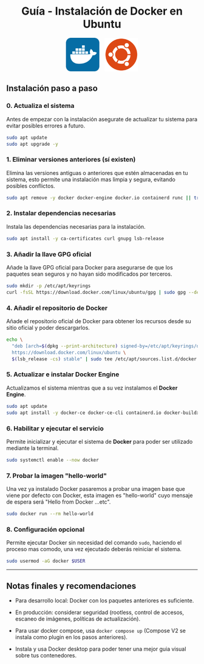 <div align="center">

# Guía - Instalación de Docker en Ubuntu

<img style="margin: 0 5px" width="88" src="../public/docker-logo.png">
<img style="margin: 0 5px" width="88" src="../public/ubuntu-logo.png">

</div>

## Instalación paso a paso

### 0. **Actualiza el sistema**

Antes de empezar con la instalación asegurate de actualizar tu sistema para evitar posibles errores a futuro.
```bash
sudo apt update
sudo apt upgrade -y
```

### 1. **Eliminar versiones anteriores (sí existen)**

Elimina las versiones antiguas o anteriores que estén almacenadas en tu sistema, esto permite una instalación mas limpia y segura, evitando posibles conflictos.

```bash
sudo apt remove -y docker docker-engine docker.io containerd runc || true
```

### 2. **Instalar dependencias necesarias**

Instala las dependencias necesarias para la instalación.

```bash
sudo apt install -y ca-certificates curl gnupg lsb-release
```

### 3. **Añadir la llave GPG oficial**

Añade la llave GPG oficial para Docker para asegurarse de que los paquetes sean seguros y no hayan sido modificados por terceros.

```bash
sudo mkdir -p /etc/apt/keyrings
curl -fsSL https://download.docker.com/linux/ubuntu/gpg | sudo gpg --dearmor -o /etc/apt/keyrings/docker.gpg
```

### 4. **Añadir el repositorio de Docker**

Añade el repositorio oficial de Docker para obtener los recursos desde su sitio oficial y poder descargarlos.

```bash
echo \
  "deb [arch=$(dpkg --print-architecture) signed-by=/etc/apt/keyrings/docker.gpg] \
  https://download.docker.com/linux/ubuntu \
  $(lsb_release -cs) stable" | sudo tee /etc/apt/sources.list.d/docker.list > /dev/null
```

### 5. **Actualizar e instalar Docker Engine**

Actualizamos el sistema mientras que a su vez instalamos el **Docker Engine**.

```bash
sudo apt update
sudo apt install -y docker-ce docker-ce-cli containerd.io docker-buildx-plugin docker-compose-plugin
```

### 6. **Habilitar y ejecutar el servicio**

Permite inicializar y ejecutar el sistema de **Docker** para poder ser utilizado mediante la terminal.

```bash
sudo systemctl enable --now docker
```

### 7. **Probar la imagen "hello-world"**

Una vez ya instalado Docker pasaremos a probar una imagen base que viene por defecto con Docker, esta imagen es "hello-world" cuyo mensaje de espera será "Hello from Docker ...etc".

```bash
sudo docker run --rm hello-world
```

### 8. **Configuración opcional**

Permite ejecutar Docker sin necesidad del comando `sudo`, haciendo el proceso mas comodo, una vez ejecutado deberás reiniciar el sistema.

```bash
sudo usermod -aG docker $USER
```

---

## Notas finales y recomendaciones

- Para desarrollo local: Docker con los paquetes anteriores es suficiente.

- En producción: considerar seguridad (rootless, control de accesos, escaneo de imágenes, políticas de actualización).

- Para usar docker compose, usa `docker compose up` (Compose V2 se instala como plugin en los pasos anteriores).

- Instala y usa Docker desktop para poder tener una mejor guia visual sobre tus contenedores.